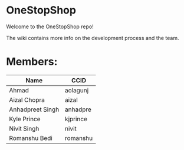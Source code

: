 # OneStopShop

Welcome to the OneStopShop repo!

The wiki contains more info on the development process and the team.

# Members:

| Name  | CCID |
| ------------- | ------------- |
| Ahmad  | aolagunj  |
| Aizal Chopra | aizal |
| Anhadpreet Singh  | anhadpre  |
| Kyle Prince | kjprince  |
| Nivit Singh | nivit  |
| Romanshu Bedi | romanshu  |
